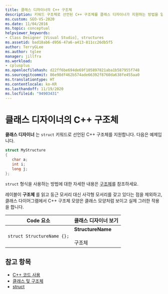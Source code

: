 ```yaml
---
title: 클래스 디자이너의 C++ 구조체
description: 키워드 구조체로 선언된 C++ 구조체를 클래스 디자이너가 지원하는 방법을 알아봅니다.
ms.custom: SEO-VS-2020
ms.date: 11/04/2016
ms.topic: conceptual
helpviewer_keywords:
- Class Designer [Visual Studio], structures
ms.assetid: bad18ab6-d956-47a6-a413-811cc26db5f5
author: TerryGLee
ms.author: tglee
manager: jillfra
ms.workload:
- cplusplus
ms.openlocfilehash: d22ff6be694de69f105897821aba1b587955f748
ms.sourcegitcommit: 86e98df462b574ade66392f8760da638fe455aa0
ms.translationtype: HT
ms.contentlocale: ko-KR
ms.lasthandoff: 11/19/2020
ms.locfileid: "94903431"
---
```

# <a name="c-structures-in-class-designer"></a>클래스 디자이너의 C++ 구조체

**클래스 디자이너** 는 `struct` 키워드로 선언된 C++ 구조체를 지원합니다. 다음은 예제입니다.

```cpp
struct MyStructure
{
   char a;
   int i;
   long j;
};
```

`struct` 형식을 사용하는 방법에 대한 자세한 내용은 [구조체](/cpp/cpp/struct-cpp)를 참조하세요.

레이블이 **구조체** 를 읽고 둥근 모서리 대신 사각형 모서리를 갖고 있다는 점을 제외하고, 클래스 다이어그램에서 C++ 구조체 모양은 클래스 모양처럼 보이고 실제 그러한 작용을 합니다.

|Code 요소|클래스 디자이너 보기|
|------------------| - |
|`struct StructureName {};`|**StructureName**<br /><br /> 구조체|

## <a name="see-also"></a>참고 항목

- [C++ 코드 사용](working-with-visual-cpp-code.md)
- [클래스 및 구조체](/cpp/cpp/classes-and-structs-cpp)
- [struct](/cpp/cpp/struct-cpp)
